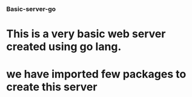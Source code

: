 ### Basic-server-go

# This is a very basic web server created using go lang.
# we have imported few packages to create this server 
